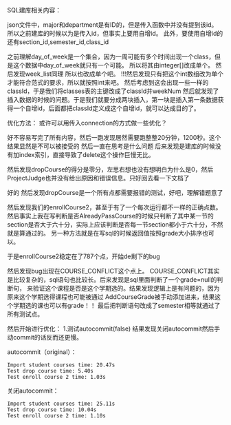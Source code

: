 SQL建库相关内容：

json文件中，major和department是有ID的，但是传入函数中并没有提到该id。
所以之前建库的时候以为是传入id，但事实上要用自增id。
此外，要使用自增id的还有section_id,semester_id,class_id

之前理解day_of_week是一个集合，因为一周可能有多个时间出现一个class，但是这个数据中day_of_week就只有一个可能。
所以将其由integer[]改成单个。
然后发现week_list同理 所以也改成单个吧。
!!!然后发现只有把这个int数组改为单个才能符合范式的要求，所以就按照int来吧。
然后考虑到这会出现一些一样的classId，于是我们将classes表的主键改成了classId并weekNum
然后就发现了插入数据的时候的问题。于是我们就要分成两块插入，第一块是插入第一条数据获得一个自增id，后面都把classId定义成这个自增id，就可以达成目的了。


优化方法：
或许可以用传入connection的方式做一些优化？


好不容易写完了所有内容，然后一跑发现居然需要跑整整20分钟，1200秒。这个结果显然是不可以被接受的
然后一直在思考是什么问题
后来发现是建库的时候没有加index索引，直接导致了delete这个操作巨慢无比。

然后发现dropCourse的得分是零分，左思右想也没有想明白为什么是0，然后ProjectJudge也并没有给出原因和错误信息。只好回去看一下文档了

好的 然后发现dropCourse是一个所有点都需要报错的测试，好吧，理解错题意了

然后发现我们的enrollCourse2，甚至于有了一个每次运行都不一样的正确点数。
然后事实上我在写判断是否AlreadyPassCourse的时候只判断了其中某一节的section是否大于六十分，实际上应该判断是否每一节section都小于六十分，不然就是算通过的。
另一种方法就是在写sql的时候返回值按照grade大小排序也可以。

于是enrollCourse2稳定在了787个点，开始de剩下的bug

然后发现bug出现在COURSE_CONFLICT这个点上。
COURSE_CONFLICT其实是比较复杂的，sql语句也比较长。后来发现是sql里面判断了一个grade=null的判断句，
来验证这个课程是否是这个学期选的。结果发现逻辑上是有问题的，因为原来这个学期选得课程也可能被通过
AddCourseGrade被手动添加进来，结果这个学期选的课也可以有grade！！
最后把判断语句改成了semester相等就通过了所有测试点。

然后开始进行优化：
1.测试autocommit(false)
    结果发现关闭autocommit然后手动commit的话反而还更慢。

autocommit（original）：

    Import student courses time: 20.47s
    Test drop course time: 5.40s
    Test enroll course 2 time: 1.03s

关闭autocommit：

    Import student courses time: 25.11s
    Test drop course time: 10.04s
    Test enroll course 2 time: 1.10s



